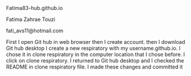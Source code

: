 <head> 
</strong>Fatima83-hub.github.io

  <p>Fatima Zahrae Touzi
<p>fati_avs11@hotmail.com
<p>First I open Git hub in web browser then I create account. then I download Git hub desktop
I create a new respiratory with my username.github.io.
I chose it in clone respiratory in the computer location that I chose before.
I click on clone respiratory. 
I returned to Git hub desktop and I checked the README in clone respiratory file.
I made these changes and committed it</p>
